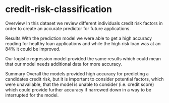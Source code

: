 # credit-risk-classification

Overview
In this dataset we review different individuals credit risk factors in order to create an accurate predictor for future applications. 

Results
With the prediction model we were able to get a high accuracy reading for healthy loan applications and while the high risk loan was at an 84% it could be improved. 

Our logistic regression model provided the same results which could mean that our model needs additional data for more accuracy. 

Summary
Overall the models provided high accuracy for predicting a candidates credit risk, but it is important to consider potential factors, which were unavailable, that the model is unable to consider (i.e. credit score) which could provide further accuracy if narrowed down in a way to be interrupted for the model. 
